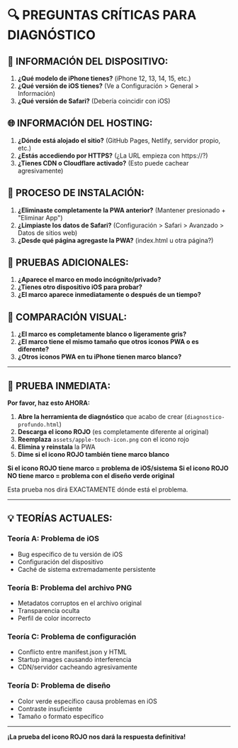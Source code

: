 # 🔍 PREGUNTAS CRÍTICAS PARA DIAGNÓSTICO

## 📱 INFORMACIÓN DEL DISPOSITIVO:
1. **¿Qué modelo de iPhone tienes?** (iPhone 12, 13, 14, 15, etc.)
2. **¿Qué versión de iOS tienes?** (Ve a Configuración > General > Información)
3. **¿Qué versión de Safari?** (Debería coincidir con iOS)

## 🌐 INFORMACIÓN DEL HOSTING:
1. **¿Dónde está alojado el sitio?** (GitHub Pages, Netlify, servidor propio, etc.)
2. **¿Estás accediendo por HTTPS?** (¿La URL empieza con https://?)
3. **¿Tienes CDN o Cloudflare activado?** (Esto puede cachear agresivamente)

## 🔄 PROCESO DE INSTALACIÓN:
1. **¿Eliminaste completamente la PWA anterior?** (Mantener presionado + "Eliminar App")
2. **¿Limpiaste los datos de Safari?** (Configuración > Safari > Avanzado > Datos de sitios web)
3. **¿Desde qué página agregaste la PWA?** (index.html u otra página?)

## 🧪 PRUEBAS ADICIONALES:
1. **¿Aparece el marco en modo incógnito/privado?**
2. **¿Tienes otro dispositivo iOS para probar?**
3. **¿El marco aparece inmediatamente o después de un tiempo?**

## 🎨 COMPARACIÓN VISUAL:
1. **¿El marco es completamente blanco o ligeramente gris?**
2. **¿El marco tiene el mismo tamaño que otros iconos PWA o es diferente?**
3. **¿Otros iconos PWA en tu iPhone tienen marco blanco?**

---

## 🚀 PRUEBA INMEDIATA:

**Por favor, haz esto AHORA:**

1. **Abre la herramienta de diagnóstico** que acabo de crear (`diagnostico-profundo.html`)
2. **Descarga el icono ROJO** (es completamente diferente al original)
3. **Reemplaza** `assets/apple-touch-icon.png` con el icono rojo
4. **Elimina y reinstala** la PWA
5. **Dime si el icono ROJO también tiene marco blanco**

**Si el icono ROJO tiene marco = problema de iOS/sistema**
**Si el icono ROJO NO tiene marco = problema con el diseño verde original**

Esta prueba nos dirá EXACTAMENTE dónde está el problema.

---

## 💡 TEORÍAS ACTUALES:

### Teoría A: Problema de iOS
- Bug específico de tu versión de iOS
- Configuración del dispositivo
- Caché de sistema extremadamente persistente

### Teoría B: Problema del archivo PNG
- Metadatos corruptos en el archivo original
- Transparencia oculta
- Perfil de color incorrecto

### Teoría C: Problema de configuración
- Conflicto entre manifest.json y HTML
- Startup images causando interferencia
- CDN/servidor cacheando agresivamente

### Teoría D: Problema de diseño
- Color verde específico causa problemas en iOS
- Contraste insuficiente
- Tamaño o formato específico

---

**¡La prueba del icono ROJO nos dará la respuesta definitiva!**
